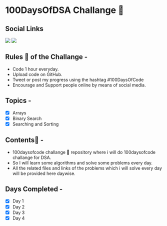 # 100DaysOfDSA Challange 💪

## Social Links
<p align="left"> 
  <a href="https://elemental-koi-674.notion.site/c60c2de4a05041709cbefd249ea11d23?v=bd85f7d059cb48319df6cfcb74495bf5"><img src="https://img.shields.io/badge/Notion-000000?style=for-the-badge&logo=notion&logoColor=white" /></a> 
  <a href="https://www.linkedin.com/in/aman-soni1"><img src="https://img.shields.io/badge/LinkedIn-ffffff?style=for-the-badge&logo=linkedin&logoColor=blue" /></a> 

</p>

## Rules 📏 of the Challange -
- Code 1 hour everyday.
- Upload code on GitHub.
- Tweet or post my progress using the hashtag #100DaysOfCode
- Encourage and Support people online by means of social media.

## Topics - 
- [x] Arrays
- [x] Binary Search
- [x] Searching and Sorting

## Contents🥣 -
- 100daysofcode challange 💪 repository where i will do 100daysofcode challange for DSA.
- So I will learn some algorithms and solve some problems every day.
- All the related files and links of the problems which i will solve every day will be provided here daywise.

## Days Completed -
- [x] Day 1
- [x] Day 2
- [x] Day 3
- [x] Day 4
